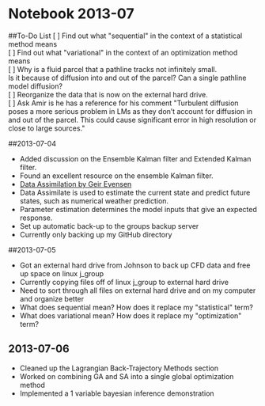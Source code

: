 # Notebook 2013-07

##To-Do List
[ ] Find out what "sequential" in the context of a statistical method 
      means  
[ ] Find out what "variational" in the context of an optimization 
      method means  
[ ] Why is a fluid parcel that a pathline tracks not infinitely small.  
      Is it because of diffusion into and out of the parcel?  Can a
      single pathline model diffusion?  
[ ] Reorganize the data that is now on the external hard drive.  
[ ] Ask Amir is he has a reference for his comment "Turbulent diffusion 
      poses a more serious problem in LMs as they don’t account for 
      diffusion in and out of the parcel. This could cause significant 
      error in high resolution or close to large sources."


##2013-07-04 
- Added discussion on the Ensemble Kalman filter and Extended Kalman 
    filter.  
- Found an excellent resource on the ensemble Kalman filter.  
- [Data Assimilation by Geir Evensen](http://www.springer.com/earth+sciences+and+geography/book/978-3-642-03710-8)  
- Data Assimilate is used to estimate the current state and predict 
    future states, such as numerical weather prediction.  
- Parameter estimation determines the model inputs that give an 
    expected response.  
- Set up automatic back-up to the groups backup server
- Currently only backing up my GitHub directory


##2013-07-05
- Got an external hard drive from Johnson to back up CFD data and free 
    up space on linux j_group  
- Currently copying files off of linux j_group to external hard drive  
- Need to sort through all files on external hard drive and on my 
    computer and organize better  
- What does sequential mean?  How does it replace my "statistical" term?
- What does variational mean?  How does it replace my "optimization" 
    term?  

## 2013-07-06
- Cleaned up the Lagrangian Back-Trajectory Methods section
- Worked on combining GA and SA into a single global optimization method
- Implemented a 1 variable bayesian inference demonstration

